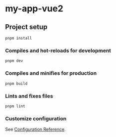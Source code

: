 # my-app-vue2

## Project setup

```
pnpm install
```

### Compiles and hot-reloads for development

```
pnpm dev
```

### Compiles and minifies for production

```
pnpm build
```

### Lints and fixes files

```
pnpm lint
```

### Customize configuration

See [Configuration Reference](https://cli.vuejs.org/config/).
